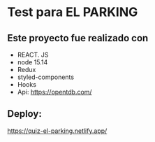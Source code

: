 # Test para EL PARKING
## Este proyecto fue realizado con 
- REACT. JS
- node 15.14
- Redux
- styled-components
- Hooks
- Api: https://opentdb.com/

## Deploy:

https://quiz-el-parking.netlify.app/
